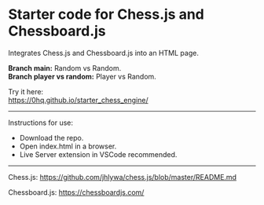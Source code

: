 # Starter code for Chess.js and Chessboard.js

Integrates Chess.js and Chessboard.js into an HTML page.

**Branch main:** Random vs Random.  
**Branch player vs random:** Player vs Random.

Try it here:  
https://0hq.github.io/starter_chess_engine/

---

Instructions for use:

- Download the repo.
- Open index.html in a browser.
- Live Server extension in VSCode recommended.

---

Chess.js: https://github.com/jhlywa/chess.js/blob/master/README.md

Chessboard.js: https://chessboardjs.com/
